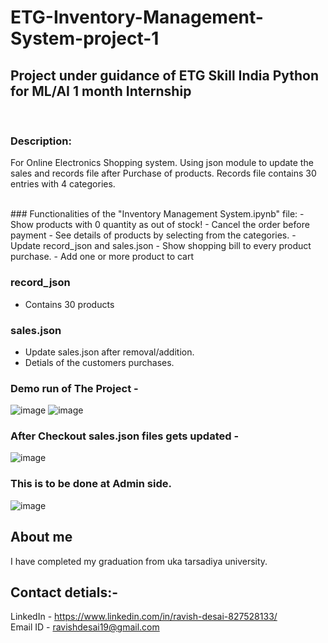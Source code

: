 # ETG-Inventory-Management-System-project-1
<h2> Project under guidance of ETG Skill India Python for ML/AI 1 month Internship </h2><br>
<h3>Description:</h3> 
<p>For Online Electronics Shopping system. Using json module to update the sales and records file after Purchase of products. 
  Records file contains 30 entries with 4 categories.</p>
<br>
### Functionalities of the "Inventory Management System.ipynb" file:
  - Show products with 0 quantity as out of stock!
  - Cancel the order before payment
  - See details of products by selecting from the categories.
  - Update record_json and sales.json
  - Show shopping bill to every product purchase.
  - Add one or more product to cart

### record_json
  - Contains 30 products

### sales.json
  - Update sales.json after removal/addition.
  - Detials of the customers purchases.

<h3>Demo run of The Project - </h3>

![image](https://user-images.githubusercontent.com/65434341/132016150-098f8e97-a7c4-446e-8173-111c756969ba.png)
![image](https://user-images.githubusercontent.com/65434341/132016351-29b0c05c-f01a-4455-9ad6-d8909bbadfb7.png)

<h3>After Checkout sales.json files gets updated - </h3>

![image](https://user-images.githubusercontent.com/65434341/132016663-7c075b48-675a-4318-90c0-4c10ef75a858.png)

<h3>This is to be done at Admin side. </h3>

![image](https://user-images.githubusercontent.com/65434341/132047319-b00f1c00-26b4-4956-9e0c-c1b169a2feb0.png)

## About me
I have completed my graduation from uka tarsadiya university.
##  Contact detials:- 
LinkedIn - https://www.linkedin.com/in/ravish-desai-827528133/ <br>
Email ID - ravishdesai19@gmail.com
